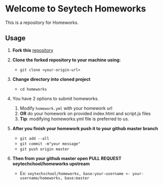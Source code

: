 # Welcome to Seytech Homeworks

This is a repository for Homeworks.

## Usage

1. **Fork this** [repository](https://github.com/seytechschool/homeworks/)

2. **Clone the forked repository to your machine using:**

   - `git clone <your-origin-url>`

3. **Change directory into cloned project**

   - `cd homeworks`

4. You have 2 options to submit homeworks.

   1. Modify `homework.yml` with your homework url
   2. **OR** do your homework on provided index.html and script.js files
   3. **Tip**: modifying homeworks.yml file is preferred to us.

5. **After you finish your homework push it to your github master branch**

   - `git add --all`
   - `git commit -m"your message"`
   - `git push origin master`

6. **Then from your github master open PULL REQUEST seytechchool/homeworks upstream**
   - Ex: `seytechschool/homeworks, base:your-username <- your-username/homeworks, base:master`
